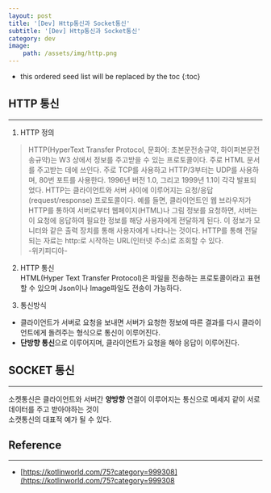 ```yaml
---
layout: post
title: '[Dev] Http통신과 Socket통신'
subtitle: '[Dev] Http통신과 Socket통신'
category: dev
image: 
    path: /assets/img/http.png
---
```


* this ordered seed list will be replaced by the toc 
{:toc}

## HTTP 통신
---
1. HTTP 정의
>HTTP(HyperText Transfer Protocol, 문화어: 초본문전송규약, 하이퍼본문전송규약)는 W3 상에서 정보를 주고받을 수 있는 프로토콜이다. 주로 HTML 문서를 주고받는 데에 쓰인다. 주로 TCP를 사용하고 HTTP/3부터는 UDP를 사용하며, 80번 포트를 사용한다. 1996년 버전 1.0, 그리고 1999년 1.1이 각각 발표되었다.
>HTTP는 클라이언트와 서버 사이에 이루어지는 요청/응답(request/response) 프로토콜이다. 예를 들면, 클라이언트인 웹 브라우저가 HTTP를 통하여 서버로부터 웹페이지(HTML)나 그림 정보를 요청하면, 서버는 이 요청에 응답하여 필요한 정보를 해당 사용자에게 전달하게 된다. 이 정보가 모니터와 같은 출력 장치를 통해 사용자에게 나타나는 것이다.
>HTTP를 통해 전달되는 자료는 http:로 시작하는 URL(인터넷 주소)로 조회할 수 있다.  
> -위키피디아- 

2. HTTP 통신  
HTML(Hyper Text Transfer Protocol)은 파일을 전송하는 프로토콜이라고 표현할 수 있으며 Json이나 Image파일도 전송이 가능하다.  

3. 통신방식  
  - 클라이언트가 서버로 요청을 보내면 서버가 요청한 정보에 따른 결과를 다시 클라이언트에게 돌려주는 형식으로 통신이 이루어진다.
  - **단방향 통신**으로 이루어지며, 클라이언트가 요청을 해야 응답이 이루어진다.

## SOCKET 통신
---
소켓통신은 클라이언트와 서버간 **양방향** 연결이 이루어지는 통신으로 메세지 같이 서로 데이터를 주고 받아야하는 것이  
소캣통신의 대표적 예가 될 수 있다.

## Reference
---
  - [https://kotlinworld.com/75?category=999308](https://kotlinworld.com/75?category=999308